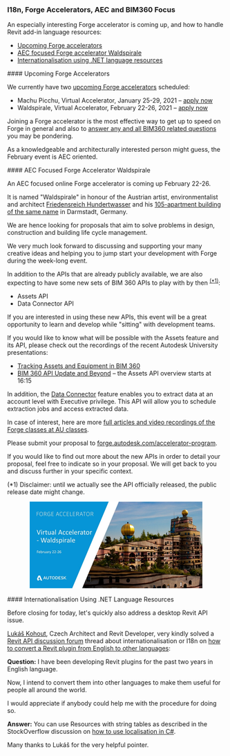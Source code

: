 <head>
<meta http-equiv="Content-Type" content="text/html; charset=utf-8">
<link rel="stylesheet" type="text/css" href="bc.css">
<script src="https://cdn.rawgit.com/google/code-prettify/master/loader/run_prettify.js" type="text/javascript"></script>
</head>

<!---

- AEC focused Forge Virtual Accelerator "Waldspirale" – February 22-26
  https://forge.autodesk.com/blog/forge-virtual-accelerator-waldspirale-february-22-26
  2021-02_forge_accelerator_waldspirale.jpg 800
  https://en.wikipedia.org/wiki/Waldspirale

- I18n
  How to convert a Revit plugin from english to other languages?
  https://forums.autodesk.com/t5/revit-api-forum/how-to-convert-a-revit-plugin-from-english-to-other-languages/m-p/10008918#M52592
  [Q] I have been developing revit plugins for past 1-2 years in English language. I intend to convert my plugin into other languages so that I can make it useful for people all around the world. I would appreciate if anybody could help me with the procedure for doing so.
  [A] You can use Resources with string table: [How to use localization in C#](https://stackoverflow.com/questions/1142802/how-to-use-localization-in-c-sharp)
  [Lukáš Kohout](https://forums.autodesk.com/t5/user/viewprofilepage/user-id/767846), Architect and Revit Developer, CZ

twitter:

An especially interesting AEC focused Forge accelerator is coming up named Waldspirale, and how to handle #RevitAPI add-in language resources via internationalisation using .NET language resources @AutodeskForge @AutodeskRevit #bim #DynamoBim #ForgeDevCon http://autode.sk/aecforgeaccelerator

An especially interesting Forge accelerator is coming up, and how to handle Revit add-in language resources
&ndash; Upcoming Forge accelerators
&ndash; AEC focused Forge accelerator Waldspirale
&ndash; Internationalisation using .NET language resources...

linkedin:

#bim #DynamoBim #ForgeDevCon #Revit #API #IFC #SDK #AI #VisualStudio #Autodesk #AEC #adsk 

the [Revit API discussion forum](http://forums.autodesk.com/t5/revit-api-forum/bd-p/160) thread

<center>
<img src="img/" alt="" title="" width="600"/>
<p style="font-size: 80%; font-style:italic"></p>
<p style="font-size: 80%; font-style:italic">
<a href=""></a>
</p>
</center>

-->

### I18n, Forge Accelerators, AEC and BIM360 Focus

An especially interesting Forge accelerator is coming up, and how to handle Revit add-in language resources:

- [Upcoming Forge accelerators](#2)
- [AEC focused Forge accelerator Waldspirale](#3)
- [Internationalisation using .NET language resources](#4)


####<a name="2"></a> Upcoming Forge Accelerators

We currently have two [upcoming Forge accelerators](https://forge.autodesk.com/accelerator-program) scheduled:

- Machu Picchu, Virtual Accelerator, January 25-29, 2021 &ndash; [apply now](https://www.eventbrite.com/e/autodesk-virtual-forge-accelerator-machu-picchu-january-25-29-2021-registration-131468575047)
- Waldspirale, Virtual Accelerator, February 22-26, 2021 &ndash; [apply now](https://www.eventbrite.com/e/acc-focused-autodesk-virtual-accelerator-waldspirale-feb-22-26-2021-registration-131597280007)

Joining a Forge accelerator is the most effective way to get up to speed on Forge in general and also
to [answer any and all BIM360 related questions](https://thebuildingcoder.typepad.com/blog/2020/04/2021-migration-add-in-language-and-bim360-login.html#2) you
may be pondering.

As a knowledgeable and architecturally interested person might guess, the February event is AEC oriented.

####<a name="3"></a> AEC Focused Forge Accelerator Waldspirale

An AEC focused online Forge accelerator is coming up February 22-26.

It is named "Waldspirale" in honour of
the Austrian artist, environmentalist and architect [Friedensreich Hundertwasser](https://en.wikipedia.org/wiki/Friedensreich_Hundertwasser) and
his [105-apartment building of the same name](https://en.wikipedia.org/wiki/Waldspirale) in Darmstadt, Germany.

We are hence looking for proposals that aim to solve problems in design, construction and building life cycle management.

We very much look forward to discussing and supporting your many creative ideas and helping you to jump start your development with Forge during the week-long event.   

In addition to the APIs that are already publicly available, we are also expecting to have some new sets of BIM 360 APIs to play with by then <sup>[(*1)](#3.1)</sup>:

- Assets API 
- Data Connector API

If you are interested in using these new APIs, this event will be a great opportunity to learn and develop while "sitting" with development teams.

If you would like to know what will be possible with the Assets feature and its API, please check out the recordings of the recent Autodesk University presentations:

- [Tracking Assets and Equipment in BIM 360](https://www.autodesk.com/autodesk-university/class/Tracking-Assets-and-Equipment-BIM-360-2020)
- [BIM 360 API Update and Beyond](https://www.autodesk.com/autodesk-university/class/BIM-360-API-Update-and-Beyond-2020)
&ndash; the Assets API overview starts at 16:15

In addition, the [Data Connector](https://help.autodesk.com/view/BIM360D/ENU/?guid=BIM360D_Insight_data_extractor_html) feature enables you to extract data at an account level with Executive privilege.
This API will allow you to schedule extraction jobs and access extracted data.   

In case of interest, here are 
more [full articles and video recordings of the Forge classes at AU classes](https://thebuildingcoder.typepad.com/blog/2021/01/forge-at-au-and-open-source-property-access.html#3).

Please submit your proposal
to [forge.autodesk.com/accelerator-program](https://forge.autodesk.com/accelerator-program).

If you would like to find out more about the new APIs in order to detail your proposal, feel free to indicate so in your proposal.
We will get back to you and discuss further in your specific context. 

<a name="3.1"></a>
(*1) Disclaimer: until we actually see the API officially released, the public release date might change. 

<center>
<img src="img/2021-02_forge_accelerator_waldspirale.jpg" alt="AEC focused Forge accelerator Waldspirale" title="AEC focused Forge accelerator Waldspirale" width="400"/> <!-- 800 -->
</center>


####<a name="4"></a> Internationalisation Using .NET Language Resources

Before closing for today, let's quickly also address a desktop Revit API issue.

[Lukáš Kohout](https://forums.autodesk.com/t5/user/viewprofilepage/user-id/767846), Czech Architect and Revit Developer, very kindly solved 
a [Revit API discussion forum](http://forums.autodesk.com/t5/revit-api-forum/bd-p/160) thread
about internationalisation or I18n
on [how to convert a Revit plugin from English to other languages](https://forums.autodesk.com/t5/revit-api-forum/how-to-convert-a-revit-plugin-from-english-to-other-languages/m-p/10008918):

**Question:** I have been developing Revit plugins for the past two years in English language.

Now, I intend to convert them into other languages to make them useful for people all around the world.

I would appreciate if anybody could help me with the procedure for doing so.

**Answer:** You can use Resources with string tables as described in the StockOverflow discussion
on [how to use localisation in C#](https://stackoverflow.com/questions/1142802/how-to-use-localization-in-c-sharp).

Many thanks to Lukáš for the very helpful pointer.

